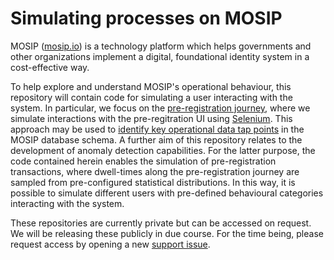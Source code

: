 # Simulating processes on MOSIP 
MOSIP ([mosip.io](http://mosip.io)) is a technology platform which helps governments and other organizations implement a digital, foundational identity system in a cost-effective way.

To help explore and understand MOSIP's operational behaviour, this repository will contain code for simulating a user interacting with the system. In particular, we focus on the [pre-registration journey](https://docs.mosip.io/platform/modules/pre-registration), where we simulate interactions with the pre-regitration UI using [Selenium](https://www.selenium.dev/). This approach may be used to [identify key operational data tap points](https://github.com/alan-turing-institute/mosip-data-extraction) in the MOSIP database schema. A further aim of this repository relates to the development of anomaly detection capabilities. For the latter purpose, the code contained herein enables the simulation of pre-registration transactions, where dwell-times along the pre-registration journey are sampled from pre-configured statistical distributions. In this way, it is possible to simulate different users with pre-defined behavioural categories interacting with the system.

These repositories are currently private but can be accessed on request. We will be releasing these publicly in due course. For the time being, please request access by opening a new [support issue](https://github.com/alan-turing-institute/mosip-data-extraction/issues).
